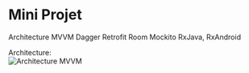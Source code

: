 # Mini Projet
Architecture MVVM Dagger Retrofit Room Mockito RxJava, RxAndroid

Architecture:\
![Architecture MVVM](https://cdn.androidwave.com/wp-content/uploads/2019/05/mvvm-architecture-app-in-android.png)

